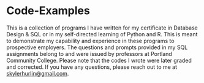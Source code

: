 # Code-Examples
This is a collection of programs I have written for my certificate in Database Design &amp; SQL or in my self-directed learning of Python and R. This is meant to demonstrate my capability and experience in these programs to prospective employers.
The questions and prompts provided in my SQL assignments belong to and were issued by professors at Portland Community College.
Please note that the codes I wrote were later graded and corrected.
If you have any questions, please reach out to me at skylerhurlin@gmail.com.
